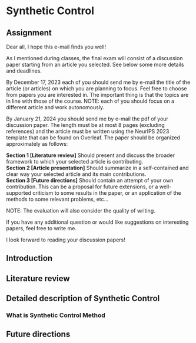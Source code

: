 # Synthetic Control

## Assignment

Dear all, I hope this e-mail finds you well!



As I mentioned during classes, the final exam will consist of a discussion paper starting from an article you selected. See below some more details and deadlines.



By December 17, 2023 each of you should send me by e-mail the title of the article (or articles) on which you are planning to focus. Feel free to choose from papers you are interested in. The important thing is that the topics are in line with those of the course. NOTE: each of you should focus on a different article and work autonomously.



By January 21, 2024 you should send me by e-mail the pdf of your discussion paper. The length must be at most 8 pages (excluding references) and the article must be written using the NeurIPS 2023 template that can be found on Overleaf. The paper should be organized approximately as follows:



**Section 1 [Literature review]** Should present and discuss the broader framework to which your selected article is contributing.  
**Section 2 [Article presentation]** Should summarize in a self-contained and clear way your selected article and its main contributions.  
**Section 3 [Future directions]** Should contain an attempt of your own contribution. This can be a proposal for future extensions, or a well-supported criticism to some results in the paper, or an application of the methods to some relevant problems, etc… 


NOTE: The evaluation will also consider the quality of writing.



If you have any additional question or would like suggestions on interesting papers, feel free to write me. 

I look forward to reading your discussion papers!

## Introduction

## Literature review

## Detailed description of Synthetic Control

### What is Synthetic Control Method

## Future directions
